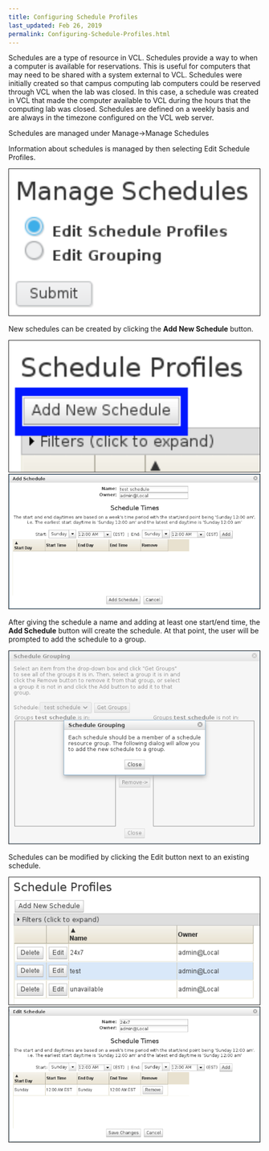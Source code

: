 ```yaml
---
title: Configuring Schedule Profiles
last_updated: Feb 26, 2019
permalink: Configuring-Schedule-Profiles.html
---
```


Schedules are a type of resource in VCL. Schedules provide a way to when a computer is available for reservations. This is useful for computers that may need to be shared with a system external to VCL. Schedules were initially created so that campus computing lab computers could be reserved through VCL when the lab was closed. In this case, a schedule was created in VCL that made the computer available to VCL during the hours that the computing lab was closed. Schedules are defined on a weekly basis and are always in the timezone configured on the VCL web server.

Schedules are managed under Manage->Manage Schedules

Information about schedules is managed by then selecting Edit Schedule Profiles.

<img src="images/image2017-2-20 15_28_6.png" width="500" border="1">

New schedules can be created by clicking the **Add New Schedule** button.

<img src="images/image2017-2-20 15_32_33.png" width="500" border="1">

<img src="images/image2017-2-20 15_31_4.png" width="500" border="1">


After giving the schedule a name and adding at least one start/end time, the **Add Schedule** button will create the schedule. At that point, the user will be prompted to add the schedule to a group.

<img src="images/image2017-2-20 15_41_45.png" width="500" border="1">

Schedules can be modified by clicking the Edit button next to an existing schedule.

<img src="images/image2017-2-20 14_53_26.png" width="500" border="1">

<img src="images/image2017-2-20 14_56_0.png" width="500" border="1">
